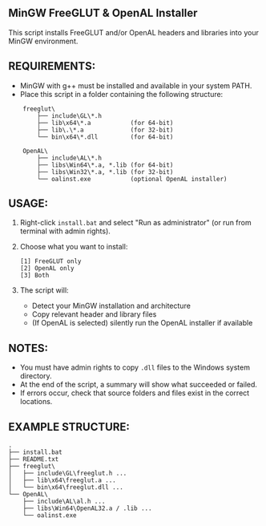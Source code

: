 MinGW FreeGLUT & OpenAL Installer
----------------------------------

This script installs FreeGLUT and/or OpenAL headers and libraries into your MinGW environment.

REQUIREMENTS:
-------------
- MinGW with g++ must be installed and available in your system PATH.
- Place this script in a folder containing the following structure:
```
    freeglut\
        ├── include\GL\*.h
        ├── lib\x64\*.a           (for 64-bit)
        ├── lib\.\*.a             (for 32-bit)
        └── bin\x64\*.dll         (for 64-bit)

    OpenAL\
        ├── include\AL\*.h
        ├── libs\Win64\*.a, *.lib (for 64-bit)
        ├── libs\Win32\*.a, *.lib (for 32-bit)
        └── oalinst.exe           (optional OpenAL installer)
```
USAGE:
------
1. Right-click `install.bat` and select "Run as administrator" (or run from terminal with admin rights).

2. Choose what you want to install:
    ```
    [1] FreeGLUT only
    [2] OpenAL only
    [3] Both
    ```
4. The script will:
    - Detect your MinGW installation and architecture
    - Copy relevant header and library files
    - (If OpenAL is selected) silently run the OpenAL installer if available

NOTES:
------
- You must have admin rights to copy `.dll` files to the Windows system directory.
- At the end of the script, a summary will show what succeeded or failed.
- If errors occur, check that source folders and files exist in the correct locations.

EXAMPLE STRUCTURE:
------------------
    .
    ├── install.bat
    ├── README.txt
    ├── freeglut\
    │   ├── include\GL\freeglut.h ...
    │   ├── lib\x64\freeglut.a ...
    │   └── bin\x64\freeglut.dll ...
    └── OpenAL\
        ├── include\AL\al.h ...
        ├── libs\Win64\OpenAL32.a / .lib ...
        └── oalinst.exe
